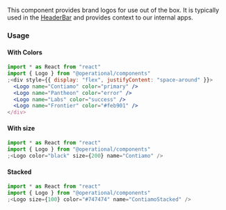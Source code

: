 This component provides brand logos for use out of the box. It is typically used in the [HeaderBar](#headerbar) and provides context to our internal apps.

### Usage

#### With Colors

```jsx
import * as React from "react"
import { Logo } from "@operational/components"
;<div style={{ display: "flex", justifyContent: "space-around" }}>
  <Logo name="Contiamo" color="primary" />
  <Logo name="Pantheon" color="error" />
  <Logo name="Labs" color="success" />
  <Logo name="Frontier" color="#feb901" />
</div>
```

#### With size

```jsx
import * as React from "react"
import { Logo } from "@operational/components"
;<Logo color="black" size={200} name="Contiamo" />
```

#### Stacked

```jsx
import * as React from "react"
import { Logo } from "@operational/components"
;<Logo size={100} color="#747474" name="ContiamoStacked" />
```
